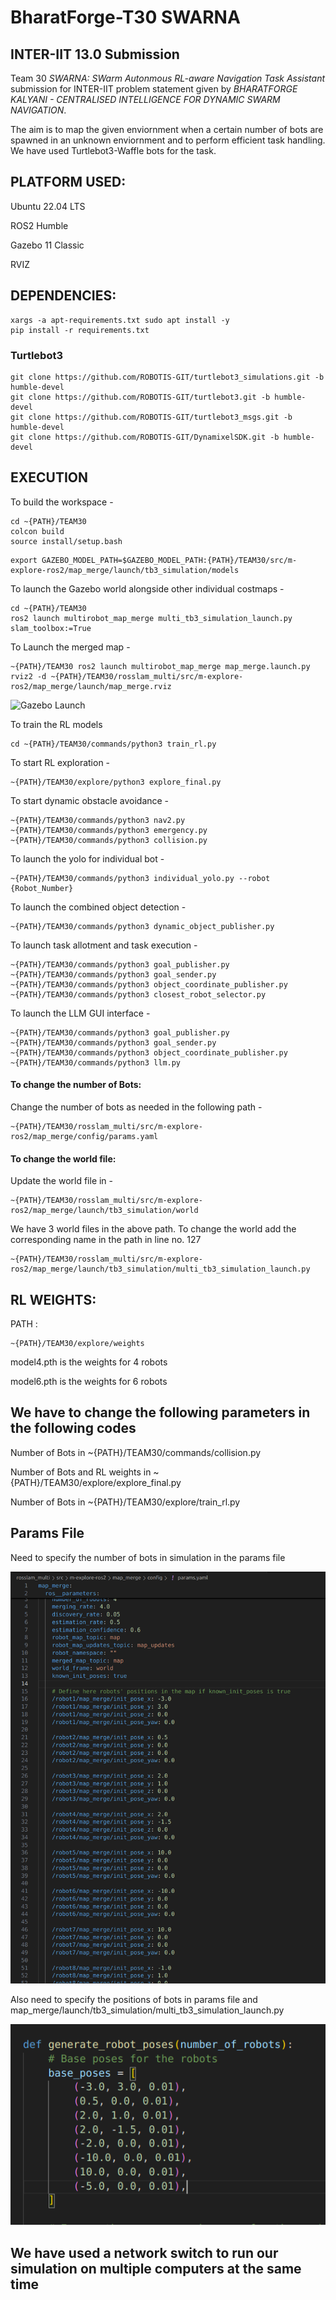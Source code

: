 # BharatForge-T30 SWARNA
## INTER-IIT 13.0 Submission

Team 30 *SWARNA: SWarm Autonmous RL-aware Navigation Task Assistant* submission for INTER-IIT problem statement given by *BHARATFORGE KALYANI - CENTRALISED INTELLIGENCE FOR DYNAMIC SWARM NAVIGATION*. 

The aim is to map the given enviornment when a certain number of bots are spawned in an unknown enviornment and to perform efficient task handling. We have used Turtlebot3-Waffle bots for the task.

## PLATFORM USED:

Ubuntu 22.04 LTS

ROS2 Humble

Gazebo 11 Classic

RVIZ


## DEPENDENCIES:
```
xargs -a apt-requirements.txt sudo apt install -y
pip install -r requirements.txt
```

### Turtlebot3
```
git clone https://github.com/ROBOTIS-GIT/turtlebot3_simulations.git -b humble-devel
git clone https://github.com/ROBOTIS-GIT/turtlebot3.git -b humble-devel
git clone https://github.com/ROBOTIS-GIT/turtlebot3_msgs.git -b humble-devel
git clone https://github.com/ROBOTIS-GIT/DynamixelSDK.git -b humble-devel
```

## EXECUTION
To build the workspace -
```
cd ~{PATH}/TEAM30
colcon build
source install/setup.bash
```

```
export GAZEBO_MODEL_PATH=$GAZEBO_MODEL_PATH:{PATH}/TEAM30/src/m-explore-ros2/map_merge/launch/tb3_simulation/models
```

To launch the Gazebo world alongside other individual costmaps -
```
cd ~{PATH}/TEAM30
ros2 launch multirobot_map_merge multi_tb3_simulation_launch.py slam_toolbox:=True
```
To Launch the merged map -
```
~{PATH}/TEAM30 ros2 launch multirobot_map_merge map_merge.launch.py
rviz2 -d ~{PATH}/TEAM30/rosslam_multi/src/m-explore-ros2/map_merge/launch/map_merge.rviz
```

![Gazebo Launch](screenshots/launch.gif)

To train the RL models
```
cd ~{PATH}/TEAM30/commands/python3 train_rl.py
```

To start RL exploration -
```
~{PATH}/TEAM30/explore/python3 explore_final.py
```

To start dynamic obstacle avoidance -
```
~{PATH}/TEAM30/commands/python3 nav2.py 
~{PATH}/TEAM30/commands/python3 emergency.py
~{PATH}/TEAM30/commands/python3 collision.py
```

To launch the yolo for individual bot -
```
~{PATH}/TEAM30/commands/python3 individual_yolo.py --robot {Robot_Number}
```

To launch the combined object detection -
```
~{PATH}/TEAM30/commands/python3 dynamic_object_publisher.py
```

To launch task allotment and task execution -
```
~{PATH}/TEAM30/commands/python3 goal_publisher.py
~{PATH}/TEAM30/commands/python3 goal_sender.py
~{PATH}/TEAM30/commands/python3 object_coordinate_publisher.py
~{PATH}/TEAM30/commands/python3 closest_robot_selector.py
```

To launch the LLM GUI interface -
```
~{PATH}/TEAM30/commands/python3 goal_publisher.py
~{PATH}/TEAM30/commands/python3 goal_sender.py
~{PATH}/TEAM30/commands/python3 object_coordinate_publisher.py
~{PATH}/TEAM30/commands/python3 llm.py
```

#### To change the number of Bots:
Change the number of bots as needed in the following path -
```
~{PATH}/TEAM30/rosslam_multi/src/m-explore-ros2/map_merge/config/params.yaml
```

#### To change the world file:
Update the world file in -
```
~{PATH}/TEAM30/rosslam_multi/src/m-explore-ros2/map_merge/launch/tb3_simulation/world
```
We have 3 world files in the above path. To change the world add the corresponding name in the path in line no. 127
```
~{PATH}/TEAM30/rosslam_multi/src/m-explore-ros2/map_merge/launch/tb3_simulation/multi_tb3_simulation_launch.py
```

## RL WEIGHTS:
PATH : 
```
~{PATH}/TEAM30/explore/weights
```
model4.pth is the weights for 4 robots

model6.pth is the weights for 6 robots


## We have to change the following parameters in the following codes

Number of Bots in ~{PATH}/TEAM30/commands/collision.py     

Number of Bots and RL weights in ~{PATH}/TEAM30/explore/explore_final.py  

Number of Bots in ~{PATH}/TEAM30/explore/train_rl.py   

## Params File

Need to specify the number of bots in simulation in the params file

![Params](screenshots/ss_params.png)

Also need to specify the positions of bots in params file and map_merge/launch/tb3_simulation/multi_tb3_simulation_launch.py

![Params](screenshots/base_pos.png)

## We have used a network switch to run our simulation on multiple computers at the same time


